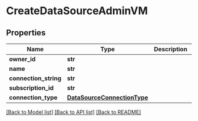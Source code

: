 # CreateDataSourceAdminVM


## Properties
Name | Type | Description | Notes
------------ | ------------- | ------------- | -------------
**owner_id** | **str** |  | 
**name** | **str** |  | [optional] 
**connection_string** | **str** |  | 
**subscription_id** | **str** |  | 
**connection_type** | [**DataSourceConnectionType**](DataSourceConnectionType.md) |  | [optional] 

[[Back to Model list]](../README.md#documentation-for-models) [[Back to API list]](../README.md#documentation-for-api-endpoints) [[Back to README]](../README.md)


